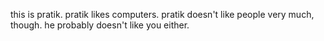 this is pratik. 
pratik likes computers.
pratik doesn't like people very much, though.
he probably doesn't like you either.
